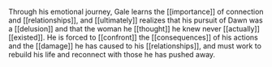 Through his emotional journey, Gale learns the [[importance]] of connection and [[relationships]], and [[ultimately]] realizes that his pursuit of Dawn was a [[delusion]] and that the woman he [[thought]] he knew never [[actually]] [[existed]]. He is forced to [[confront]] the [[consequences]] of his actions and the [[damage]] he has caused to his [[relationships]], and must work to rebuild his life and reconnect with those he has pushed away.
